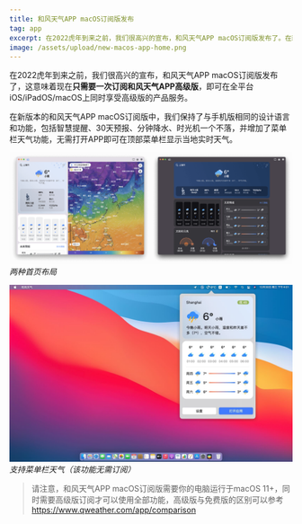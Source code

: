 ```yaml
---
title: 和风天气APP macOS订阅版发布
tag: app
excerpt: 在2022虎年到来之前，我们很高兴的宣布，和风天气APP macOS订阅版发布了。在新版本的和风天气APP macOS订阅版中，我们保持了与手机版相同的设计语言和功能，并增加了菜单栏天气功能，无需打开APP即可在顶部菜单栏显示当地实时天气。
image: /assets/upload/new-macos-app-home.png
---
```


在2022虎年到来之前，我们很高兴的宣布，和风天气APP macOS订阅版发布了，这意味着现在**只需要一次订阅和风天气APP高级版**，即可在全平台iOS/iPadOS/macOS上同时享受高级版的产品服务。

在新版本的和风天气APP macOS订阅版中，我们保持了与手机版相同的设计语言和功能，包括智慧提醒、30天预报、分钟降水、时光机一个不落，并增加了菜单栏天气功能，无需打开APP即可在顶部菜单栏显示当地实时天气。

![new-macos-app-home](/assets/upload/new-macos-app-home2.png)
*两种首页布局*

![new-macos-app-home](/assets/upload/new-macos-app-miniweatehr.jpg)
*支持菜单栏天气（该功能无需订阅）*


> 请注意，和风天气APP macOS订阅版需要你的电脑运行于macOS 11+，同时需要高级版订阅才可以使用全部功能，高级版与免费版的区别可以参考 <https://www.qweather.com/app/comparison>



